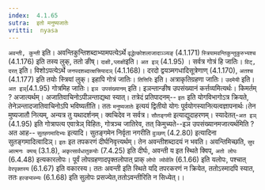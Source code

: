 ```yaml
---
index:  4.1.65
sutra:  इतो मनुष्यजातेः
vritti:  nyasa
---
```


`अवन्ती, कुन्ती` इति। अवन्तिकुन्तिशब्दाभ्यामपत्येऽर्थे `वृद्धेत्कोशलाजादाञ्ञ्यङ्` (4.1.171) `स्त्रियामवन्तिकुन्तुकुरुभ्यश्च` (4.1.176) इति तस्य लुक्, ततो ङीष्। `दाक्षी,प्लाक्षी`इति। `अत इञ्` (4.1.95) । सर्वत्र गोत्रं हि जातिः।
`विट्, दरत्` इति। विशोऽपत्येऽर्थे `जनपदशब्दात्क्षत्त्रियादञ्` (4.1.168)। दरदो द्वयञ्मगधादिसूत्रेणाण् (4.1.170), `अतश्च` (4.1.177) इति तयोः स्त्रियां लुक्। इहापि गोत्रं जातिः। `तित्तिरिः` इति। अत्राकृतिग्रहणा जातिः। `उदमेयी` इति। `अत इञ्`(4.1.95) गोत्रमिह जातिः।
`इञ उपसंख्यानम्` इति। इञन्तान्ङीष उपसंख्यानं कर्त्तव्यमित्यर्थः। किमर्तम् ? अजात्यर्थम्। अजातिवाचिनोऽपीञन्ताद्यथा स्यात्। तत्रेदं प्रतिपादनम्-- `इतः` इति योगविभागोऽत्र क्रियते, तेनेञन्तादजातिवाचिनोऽपि भविष्यतीति। ततः `मनुष्यजातेः` इत्ययं द्वितीयो योगः पूर्वयोगस्यानित्यत्वज्ञापनार्थः।तेन मुष्यजातौ नित्यम्, अन्यत्र तु यथादर्शनम्। क्वचिदेव न सर्वत्र। `सौतङ्गमी` इत्याद्युदाहरणम्। स्यादेतत्-`अत इञ्` (4.1.95) इति गोत्रापत्य एवात्रेञ् विहितः, गोत्रञ्च जातिरेव, तत् किमुच्यते--इञ उपसंख्यानमजात्यर्थमिति ? अत आह-- `सुतह्गमादिभ्यः` इत्यादि। सुतङ्गमेन निर्वृता नगरीति `वुञ्छण्` (4.2.80) इत्यादिना सुतङ्गमादित्वादिञ्। `इतः` इत तपकरणं दीर्घनिवृत्त्यर्थम्। तेन अवन्तीशब्दादयं न भवति। अवन्तिमिच्छति, `सुप आत्मनः क्यच्` (3.1.8), `अकृत्सार्वधातुकयोः` (7.4.25) इति दीर्घः, अवन्ती य इत स्थिते क्विप्, `अतो लोपः` (6.4.48) इत्यकारलोपः। पूर्वं लोपग्रहणादपृक्तलोपात् प्राक् `लोपो व्योर्वलि` (6.1.66) इति यलोपः, पश्चात् `वेरपृक्तस्य` (6.1.67) इति वकारस्य। ततः अवन्ती इति स्थिते यदि तपरकरणं न क्रियेत, ततोऽस्मादपि स्यात, ततः `हल्ङ्याब्भ्यः` (6.1.68) इति सुलोपः प्रसज्येत,ततोऽवन्तीरिति न सिध्येत्।।

